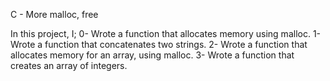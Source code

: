 C - More malloc, free

In this project, I;
0- Wrote a function that allocates memory using malloc.
1- Wrote a function that concatenates two strings.
2- Wrote a function that allocates memory for an array, using malloc.
3- Wrote a function that creates an array of integers.
